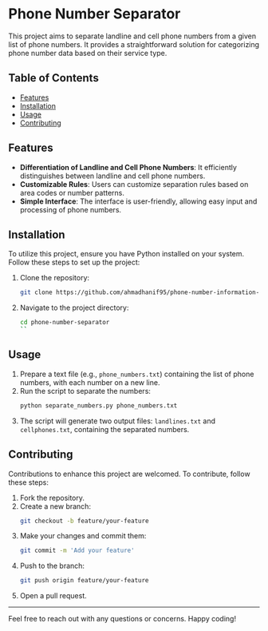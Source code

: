 # Phone Number Separator

This project aims to separate landline and cell phone numbers from a given list of phone numbers. It provides a straightforward solution for categorizing phone number data based on their service type.

## Table of Contents

- [Features](#features)
- [Installation](#installation)
- [Usage](#usage)
- [Contributing](#contributing)


## Features

- **Differentiation of Landline and Cell Phone Numbers**: It efficiently distinguishes between landline and cell phone numbers.
- **Customizable Rules**: Users can customize separation rules based on area codes or number patterns.
- **Simple Interface**: The interface is user-friendly, allowing easy input and processing of phone numbers.

## Installation

To utilize this project, ensure you have Python installed on your system. Follow these steps to set up the project:

1. Clone the repository:
   ```sh
   git clone https://github.com/ahmadhanif95/phone-number-information-scrapping.git
   ```
2. Navigate to the project directory:
   ```sh
   cd phone-number-separator
   ``
   ```

## Usage

1. Prepare a text file (e.g., `phone_numbers.txt`) containing the list of phone numbers, with each number on a new line.
2. Run the script to separate the numbers:
   ```sh
   python separate_numbers.py phone_numbers.txt
   ```
3. The script will generate two output files: `landlines.txt` and `cellphones.txt`, containing the separated numbers.

## Contributing

Contributions to enhance this project are welcomed. To contribute, follow these steps:

1. Fork the repository.
2. Create a new branch:
   ```sh
   git checkout -b feature/your-feature
   ```
3. Make your changes and commit them:
   ```sh
   git commit -m 'Add your feature'
   ```
4. Push to the branch:
   ```sh
   git push origin feature/your-feature
   ```
5. Open a pull request.

---

Feel free to reach out with any questions or concerns. Happy coding!
